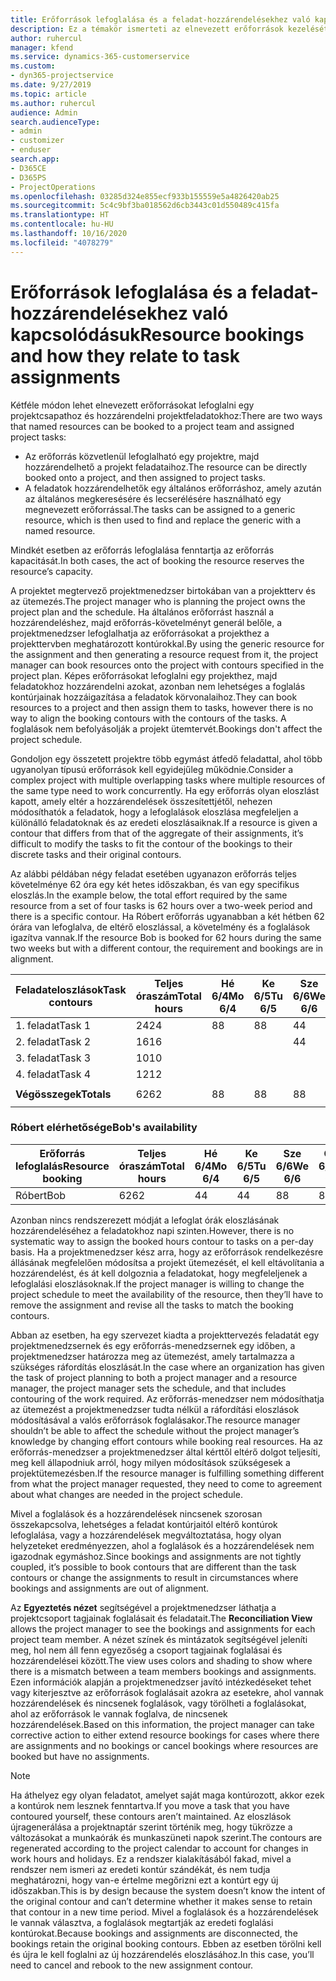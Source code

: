 ```yaml
---
title: Erőforrások lefoglalása és a feladat-hozzárendelésekhez való kapcsolódásuk
description: Ez a témakör ismerteti az elnevezett erőforrások kezelését, az erőforrás-foglalásokat és a feladat-hozzárendeléseket, és azt, hogy ezek hogyan kapcsolódnak egymáshoz.
author: ruhercul
manager: kfend
ms.service: dynamics-365-customerservice
ms.custom:
- dyn365-projectservice
ms.date: 9/27/2019
ms.topic: article
ms.author: ruhercul
audience: Admin
search.audienceType:
- admin
- customizer
- enduser
search.app:
- D365CE
- D365PS
- ProjectOperations
ms.openlocfilehash: 03285d324e855ecf933b155559e5a4826420ab25
ms.sourcegitcommit: 5c4c9bf3ba018562d6cb3443c01d550489c415fa
ms.translationtype: HT
ms.contentlocale: hu-HU
ms.lasthandoff: 10/16/2020
ms.locfileid: "4078279"
---
```

# <a name="resource-bookings-and-how-they-relate-to-task-assignments"></a><span data-ttu-id="a2c86-103">Erőforrások lefoglalása és a feladat-hozzárendelésekhez való kapcsolódásuk</span><span class="sxs-lookup"><span data-stu-id="a2c86-103">Resource bookings and how they relate to task assignments</span></span>


<span data-ttu-id="a2c86-104">Kétféle módon lehet elnevezett erőforrásokat lefoglalni egy projektcsapathoz és hozzárendelni projektfeladatokhoz:</span><span class="sxs-lookup"><span data-stu-id="a2c86-104">There are two ways that named resources can be booked to a project team and assigned project tasks:</span></span>

- <span data-ttu-id="a2c86-105">Az erőforrás közvetlenül lefoglalható egy projektre, majd hozzárendelhető a projekt feladataihoz.</span><span class="sxs-lookup"><span data-stu-id="a2c86-105">The resource can be directly booked onto a project, and then assigned to project tasks.</span></span>
- <span data-ttu-id="a2c86-106">A feladatok hozzárendelhetők egy általános erőforráshoz, amely azután az általános megkeresésére és lecserélésére használható egy megnevezett erőforrással.</span><span class="sxs-lookup"><span data-stu-id="a2c86-106">The tasks can be assigned to a generic resource, which is then used to find and replace the generic with a named resource.</span></span> 

<span data-ttu-id="a2c86-107">Mindkét esetben az erőforrás lefoglalása fenntartja az erőforrás kapacitását.</span><span class="sxs-lookup"><span data-stu-id="a2c86-107">In both cases, the act of booking the resource reserves the resource’s capacity.</span></span>

<span data-ttu-id="a2c86-108">A projektet megtervező projektmenedzser birtokában van a projektterv és az ütemezés.</span><span class="sxs-lookup"><span data-stu-id="a2c86-108">The project manager who is planning the project owns the project plan and the schedule.</span></span> <span data-ttu-id="a2c86-109">Ha általános erőforrást használ a hozzárendeléshez, majd erőforrás-követelményt generál belőle, a projektmenedzser lefoglalhatja az erőforrásokat a projekthez a projekttervben meghatározott kontúrokkal.</span><span class="sxs-lookup"><span data-stu-id="a2c86-109">By using the generic resource for the assignment and then generating a resource request from it, the project manager can book resources onto the project with contours specified in the project plan.</span></span> <span data-ttu-id="a2c86-110">Képes erőforrásokat lefoglalni egy projekthez, majd feladatokhoz hozzárendelni azokat, azonban nem lehetséges a foglalás kontúrjainak hozzáigazítása a feladatok körvonalaihoz.</span><span class="sxs-lookup"><span data-stu-id="a2c86-110">They can book resources to a project and then assign them to tasks, however there is no way to align the booking contours with the contours of the tasks.</span></span> <span data-ttu-id="a2c86-111">A foglalások nem befolyásolják a projekt ütemtervét.</span><span class="sxs-lookup"><span data-stu-id="a2c86-111">Bookings don't affect the project schedule.</span></span>

<span data-ttu-id="a2c86-112">Gondoljon egy összetett projektre több egymást átfedő feladattal, ahol több ugyanolyan típusú erőforrások kell egyidejűleg működnie.</span><span class="sxs-lookup"><span data-stu-id="a2c86-112">Consider a complex project with multiple overlapping tasks where multiple resources of the same type need to work concurrently.</span></span> <span data-ttu-id="a2c86-113">Ha egy erőforrás olyan eloszlást kapott, amely eltér a hozzárendelések összesítettjétől, nehezen módosíthatók a feladatok, hogy a lefoglalások eloszlása megfeleljen a különálló feladatoknak és az eredeti eloszlásaiknak.</span><span class="sxs-lookup"><span data-stu-id="a2c86-113">If a resource is given a contour that differs from that of the aggregate of their assignments, it’s difficult to modify the tasks to fit the contour of the bookings to their discrete tasks and their original contours.</span></span>

<span data-ttu-id="a2c86-114">Az alábbi példában négy feladat esetében ugyanazon erőforrás teljes követelménye 62 óra egy két hetes időszakban, és van egy specifikus eloszlás.</span><span class="sxs-lookup"><span data-stu-id="a2c86-114">In the example below, the total effort required by the same resource from a set of four tasks is 62 hours over a two-week period and there is a specific contour.</span></span> <span data-ttu-id="a2c86-115">Ha Róbert erőforrás ugyanabban a két hétben 62 órára van lefoglalva, de eltérő eloszlással, a követelmény és a foglalások igazítva vannak.</span><span class="sxs-lookup"><span data-stu-id="a2c86-115">If the resource Bob is booked for 62 hours during the same two weeks but with a different contour, the requirement and bookings are in alignment.</span></span>

| <span data-ttu-id="a2c86-116">**Feladateloszlások**</span><span class="sxs-lookup"><span data-stu-id="a2c86-116">**Task contours**</span></span>    | <span data-ttu-id="a2c86-117">**Teljes óraszám**</span><span class="sxs-lookup"><span data-stu-id="a2c86-117">**Total hours**</span></span> | <span data-ttu-id="a2c86-118">Hé 6/4</span><span class="sxs-lookup"><span data-stu-id="a2c86-118">Mo 6/4</span></span> | <span data-ttu-id="a2c86-119">Ke 6/5</span><span class="sxs-lookup"><span data-stu-id="a2c86-119">Tu 6/5</span></span> | <span data-ttu-id="a2c86-120">Sze 6/6</span><span class="sxs-lookup"><span data-stu-id="a2c86-120">We 6/6</span></span> | <span data-ttu-id="a2c86-121">Csü 6/7</span><span class="sxs-lookup"><span data-stu-id="a2c86-121">Th 6/7</span></span> | <span data-ttu-id="a2c86-122">Pé 6/8</span><span class="sxs-lookup"><span data-stu-id="a2c86-122">Fr 6/8</span></span> | <span data-ttu-id="a2c86-123">Szo 6/9</span><span class="sxs-lookup"><span data-stu-id="a2c86-123">Sa 6/9</span></span> | <span data-ttu-id="a2c86-124">Va 6/10</span><span class="sxs-lookup"><span data-stu-id="a2c86-124">Su 6/10</span></span> | <span data-ttu-id="a2c86-125">Hé 6/11</span><span class="sxs-lookup"><span data-stu-id="a2c86-125">Mo 6/11</span></span> | <span data-ttu-id="a2c86-126">Ke 6/12</span><span class="sxs-lookup"><span data-stu-id="a2c86-126">Tu 6/12</span></span> | <span data-ttu-id="a2c86-127">Sze 6/13</span><span class="sxs-lookup"><span data-stu-id="a2c86-127">We 6/13</span></span> | <span data-ttu-id="a2c86-128">Csü 6/14</span><span class="sxs-lookup"><span data-stu-id="a2c86-128">Th 6/14</span></span> | <span data-ttu-id="a2c86-129">Pé 6/15</span><span class="sxs-lookup"><span data-stu-id="a2c86-129">Fr 6/15</span></span> |
|----------------------|-----------------|--------|--------|--------|--------|--------|--------|---------|---------|---------|---------|---------|---------|
| <span data-ttu-id="a2c86-130">1. feladat</span><span class="sxs-lookup"><span data-stu-id="a2c86-130">Task 1</span></span>               | <span data-ttu-id="a2c86-131">24</span><span class="sxs-lookup"><span data-stu-id="a2c86-131">24</span></span>              | <span data-ttu-id="a2c86-132">8</span><span class="sxs-lookup"><span data-stu-id="a2c86-132">8</span></span>      | <span data-ttu-id="a2c86-133">8</span><span class="sxs-lookup"><span data-stu-id="a2c86-133">8</span></span>      | <span data-ttu-id="a2c86-134">4</span><span class="sxs-lookup"><span data-stu-id="a2c86-134">4</span></span>      |        |        |        |         |         |         | <span data-ttu-id="a2c86-135">4</span><span class="sxs-lookup"><span data-stu-id="a2c86-135">4</span></span>       |         |         |
| <span data-ttu-id="a2c86-136">2. feladat</span><span class="sxs-lookup"><span data-stu-id="a2c86-136">Task 2</span></span>               | <span data-ttu-id="a2c86-137">16</span><span class="sxs-lookup"><span data-stu-id="a2c86-137">16</span></span>              |        |        | <span data-ttu-id="a2c86-138">4</span><span class="sxs-lookup"><span data-stu-id="a2c86-138">4</span></span>      | <span data-ttu-id="a2c86-139">4</span><span class="sxs-lookup"><span data-stu-id="a2c86-139">4</span></span>      |        |        |         | <span data-ttu-id="a2c86-140">8</span><span class="sxs-lookup"><span data-stu-id="a2c86-140">8</span></span>       |         |         |         |         |
| <span data-ttu-id="a2c86-141">3. feladat</span><span class="sxs-lookup"><span data-stu-id="a2c86-141">Task 3</span></span>               | <span data-ttu-id="a2c86-142">10</span><span class="sxs-lookup"><span data-stu-id="a2c86-142">10</span></span>              |        |        |        |        | <span data-ttu-id="a2c86-143">4</span><span class="sxs-lookup"><span data-stu-id="a2c86-143">4</span></span>      |        |         |         | <span data-ttu-id="a2c86-144">4</span><span class="sxs-lookup"><span data-stu-id="a2c86-144">4</span></span>       |         | <span data-ttu-id="a2c86-145">2</span><span class="sxs-lookup"><span data-stu-id="a2c86-145">2</span></span>       |         |
| <span data-ttu-id="a2c86-146">4. feladat</span><span class="sxs-lookup"><span data-stu-id="a2c86-146">Task 4</span></span>               | <span data-ttu-id="a2c86-147">12</span><span class="sxs-lookup"><span data-stu-id="a2c86-147">12</span></span>              |        |        |        |        |        |        |         |         |         | <span data-ttu-id="a2c86-148">4</span><span class="sxs-lookup"><span data-stu-id="a2c86-148">4</span></span>       |         | <span data-ttu-id="a2c86-149">8</span><span class="sxs-lookup"><span data-stu-id="a2c86-149">8</span></span>       |
|                      |                 |        |        |        |        |        |        |         |         |         |         |         |         |
| <span data-ttu-id="a2c86-150">**Végösszegek**</span><span class="sxs-lookup"><span data-stu-id="a2c86-150">**Totals**</span></span>           | <span data-ttu-id="a2c86-151">62</span><span class="sxs-lookup"><span data-stu-id="a2c86-151">62</span></span>              | <span data-ttu-id="a2c86-152">8</span><span class="sxs-lookup"><span data-stu-id="a2c86-152">8</span></span>      | <span data-ttu-id="a2c86-153">8</span><span class="sxs-lookup"><span data-stu-id="a2c86-153">8</span></span>      | <span data-ttu-id="a2c86-154">8</span><span class="sxs-lookup"><span data-stu-id="a2c86-154">8</span></span>      | <span data-ttu-id="a2c86-155">4</span><span class="sxs-lookup"><span data-stu-id="a2c86-155">4</span></span>      | <span data-ttu-id="a2c86-156">4</span><span class="sxs-lookup"><span data-stu-id="a2c86-156">4</span></span>      |        |         | <span data-ttu-id="a2c86-157">8</span><span class="sxs-lookup"><span data-stu-id="a2c86-157">8</span></span>       | <span data-ttu-id="a2c86-158">4</span><span class="sxs-lookup"><span data-stu-id="a2c86-158">4</span></span>       | <span data-ttu-id="a2c86-159">8</span><span class="sxs-lookup"><span data-stu-id="a2c86-159">8</span></span>       | <span data-ttu-id="a2c86-160">2</span><span class="sxs-lookup"><span data-stu-id="a2c86-160">2</span></span>       | <span data-ttu-id="a2c86-161">8</span><span class="sxs-lookup"><span data-stu-id="a2c86-161">8</span></span>       |
|                      |                 |        |        |        |        |        |        |         |         |         |         |

### <a name="bobs-availability"></a><span data-ttu-id="a2c86-162">Róbert elérhetősége</span><span class="sxs-lookup"><span data-stu-id="a2c86-162">Bob's availability</span></span>
| <span data-ttu-id="a2c86-163">**Erőforrás   lefoglalás**</span><span class="sxs-lookup"><span data-stu-id="a2c86-163">**Resource   booking**</span></span> | <span data-ttu-id="a2c86-164">**Teljes óraszám**</span><span class="sxs-lookup"><span data-stu-id="a2c86-164">**Total hours**</span></span> | <span data-ttu-id="a2c86-165">Hé 6/4</span><span class="sxs-lookup"><span data-stu-id="a2c86-165">Mo 6/4</span></span> | <span data-ttu-id="a2c86-166">Ke 6/5</span><span class="sxs-lookup"><span data-stu-id="a2c86-166">Tu 6/5</span></span> | <span data-ttu-id="a2c86-167">Sze 6/6</span><span class="sxs-lookup"><span data-stu-id="a2c86-167">We 6/6</span></span> | <span data-ttu-id="a2c86-168">Csü 6/7</span><span class="sxs-lookup"><span data-stu-id="a2c86-168">Th 6/7</span></span> | <span data-ttu-id="a2c86-169">Pé 6/8</span><span class="sxs-lookup"><span data-stu-id="a2c86-169">Fr 6/8</span></span> | <span data-ttu-id="a2c86-170">Szo 6/9</span><span class="sxs-lookup"><span data-stu-id="a2c86-170">Sa 6/9</span></span> | <span data-ttu-id="a2c86-171">Va 6/10</span><span class="sxs-lookup"><span data-stu-id="a2c86-171">Su 6/10</span></span> | <span data-ttu-id="a2c86-172">Hé 6/11</span><span class="sxs-lookup"><span data-stu-id="a2c86-172">Mo 6/11</span></span> | <span data-ttu-id="a2c86-173">Ke 6/12</span><span class="sxs-lookup"><span data-stu-id="a2c86-173">Tu 6/12</span></span> | <span data-ttu-id="a2c86-174">Sze 6/13</span><span class="sxs-lookup"><span data-stu-id="a2c86-174">We 6/13</span></span> | <span data-ttu-id="a2c86-175">Csü 6/14</span><span class="sxs-lookup"><span data-stu-id="a2c86-175">Th 6/14</span></span> | <span data-ttu-id="a2c86-176">Pé 6/15</span><span class="sxs-lookup"><span data-stu-id="a2c86-176">Fr 6/15</span></span> |
|------------------------|-----------------|--------|--------|--------|--------|--------|--------|---------|---------|---------|---------|---------|---------|
| <span data-ttu-id="a2c86-177">Róbert</span><span class="sxs-lookup"><span data-stu-id="a2c86-177">Bob</span></span>                    | <span data-ttu-id="a2c86-178">62</span><span class="sxs-lookup"><span data-stu-id="a2c86-178">62</span></span>              | <span data-ttu-id="a2c86-179">4</span><span class="sxs-lookup"><span data-stu-id="a2c86-179">4</span></span>      | <span data-ttu-id="a2c86-180">4</span><span class="sxs-lookup"><span data-stu-id="a2c86-180">4</span></span>      | <span data-ttu-id="a2c86-181">8</span><span class="sxs-lookup"><span data-stu-id="a2c86-181">8</span></span>      | <span data-ttu-id="a2c86-182">8</span><span class="sxs-lookup"><span data-stu-id="a2c86-182">8</span></span>      | <span data-ttu-id="a2c86-183">8</span><span class="sxs-lookup"><span data-stu-id="a2c86-183">8</span></span>      |        |         | <span data-ttu-id="a2c86-184">4</span><span class="sxs-lookup"><span data-stu-id="a2c86-184">4</span></span>       | <span data-ttu-id="a2c86-185">4</span><span class="sxs-lookup"><span data-stu-id="a2c86-185">4</span></span>       | <span data-ttu-id="a2c86-186">8</span><span class="sxs-lookup"><span data-stu-id="a2c86-186">8</span></span>       | <span data-ttu-id="a2c86-187">8</span><span class="sxs-lookup"><span data-stu-id="a2c86-187">8</span></span>       | <span data-ttu-id="a2c86-188">6</span><span class="sxs-lookup"><span data-stu-id="a2c86-188">6</span></span>       |

<span data-ttu-id="a2c86-189">Azonban nincs rendszerezett módját a lefoglat órák eloszlásának hozzárendeléséhez a feladatokhoz napi szinten.</span><span class="sxs-lookup"><span data-stu-id="a2c86-189">However, there is no systematic way to assign the booked hours contour to tasks on a per-day basis.</span></span> <span data-ttu-id="a2c86-190">Ha a projektmenedzser kész arra, hogy az erőforrások rendelkezésre állásának megfelelően módosítsa a projekt ütemezését, el kell eltávolítania a hozzárendelést, és át kell dolgoznia a feladatokat, hogy megfeleljenek a lefoglalási eloszlásoknak.</span><span class="sxs-lookup"><span data-stu-id="a2c86-190">If the project manager is willing to change the project schedule to meet the availability of the resource, then they’ll have to remove the assignment and revise all the tasks to match the booking contours.</span></span>

<span data-ttu-id="a2c86-191">Abban az esetben, ha egy szervezet kiadta a projekttervezés feladatát egy projektmenedzsernek és egy erőforrás-menedzsernek egy időben, a projektmenedzser határozza meg az ütemezést, amely tartalmazza a szükséges ráfordítás eloszlását.</span><span class="sxs-lookup"><span data-stu-id="a2c86-191">In the case where an organization has given the task of project planning to both a project manager and a resource manager, the project manager sets the schedule, and that includes contouring of the work required.</span></span> <span data-ttu-id="a2c86-192">Az erőforrás-menedzser nem módosíthatja az ütemezést a projektmenedzser tudta nélkül a ráfordítási eloszlások módosításával a valós erőforrások foglalásakor.</span><span class="sxs-lookup"><span data-stu-id="a2c86-192">The resource manager shouldn’t be able to affect the schedule without the project manager’s knowledge by changing effort contours while booking real resources.</span></span> <span data-ttu-id="a2c86-193">Ha az erőforrás-menedzser a projektmenedzser által kérttől eltérő dolgot teljesíti, meg kell állapodniuk arról, hogy milyen módosítások szükségesek a projektütemezésben.</span><span class="sxs-lookup"><span data-stu-id="a2c86-193">If the resource manager is fulfilling something different from what the project manager requested, they need to come to agreement about what changes are needed in the project schedule.</span></span>

<span data-ttu-id="a2c86-194">Mivel a foglalások és a hozzárendelések nincsenek szorosan összekapcsolva, lehetséges a feladat kontúrjaitól eltérő kontúrok lefoglalása, vagy a hozzárendelések megváltoztatása, hogy olyan helyzeteket eredményezzen, ahol a foglalások és a hozzárendelések nem igazodnak egymáshoz.</span><span class="sxs-lookup"><span data-stu-id="a2c86-194">Since bookings and assignments are not tightly coupled, it’s possible to book contours that are different than the task contours or change the assignments to result in circumstances where bookings and assignments are out of alignment.</span></span>

<span data-ttu-id="a2c86-195">Az **Egyeztetés nézet** segítségével a projektmenedzser láthatja a projektcsoport tagjainak foglalásait és feladatait.</span><span class="sxs-lookup"><span data-stu-id="a2c86-195">The **Reconciliation View** allows the project manager to see the bookings and assignments for each project team member.</span></span> <span data-ttu-id="a2c86-196">A nézet színek és mintázatok segítségével jeleníti meg, hol nem áll fenn egyezőség a csoport tagjainak foglalásai és hozzárendelései között.</span><span class="sxs-lookup"><span data-stu-id="a2c86-196">The view uses colors and shading to show where there is a mismatch between a team members bookings and assignments.</span></span> <span data-ttu-id="a2c86-197">Ezen információk alapján a projektmenedzser javító intézkedéseket tehet vagy kiterjesztve az erőforrások foglalásait azokra az esetekre, ahol vannak hozzárendelések és nincsenek foglalások, vagy törölheti a foglalásokat, ahol az erőforrások le vannak foglalva, de nincsenek hozzárendelések.</span><span class="sxs-lookup"><span data-stu-id="a2c86-197">Based on this information, the project manager can take corrective action to either extend resource bookings for cases where there are assignments and no bookings or cancel bookings where resources are booked but have no assignments.</span></span>

> [!NOTE]
> <span data-ttu-id="a2c86-198">Ha áthelyez egy olyan feladatot, amelyet saját maga kontúrozott, akkor ezek a kontúrok nem lesznek fenntartva.</span><span class="sxs-lookup"><span data-stu-id="a2c86-198">If you move a task that you have contoured yourself, these contours aren’t maintained.</span></span> <span data-ttu-id="a2c86-199">Az eloszlások újragenerálása a projektnaptár szerint történik meg, hogy tükrözze a változásokat a munkaórák és munkaszüneti napok szerint.</span><span class="sxs-lookup"><span data-stu-id="a2c86-199">The contours are regenerated according to the project calendar to account for changes in work hours and holidays.</span></span> <span data-ttu-id="a2c86-200">Ez a rendszer kialakításából fakad, mivel a rendszer nem ismeri az eredeti kontúr szándékát, és nem tudja meghatározni, hogy van-e értelme megőrizni ezt a kontúrt egy új időszakban.</span><span class="sxs-lookup"><span data-stu-id="a2c86-200">This is by design because the system doesn’t know the intent of the original contour and can’t determine whether it makes sense to retain that contour in a new time period.</span></span> <span data-ttu-id="a2c86-201">Mivel a foglalások és a hozzárendelések le vannak választva, a foglalások megtartják az eredeti foglalási kontúrokat.</span><span class="sxs-lookup"><span data-stu-id="a2c86-201">Because bookings and assignments are disconnected, the bookings retain the original booking contours.</span></span> <span data-ttu-id="a2c86-202">Ebben az esetben törölni kell és újra le kell foglalni az új hozzárendelés eloszlásához.</span><span class="sxs-lookup"><span data-stu-id="a2c86-202">In this case, you’ll need to cancel and rebook to the new assignment contour.</span></span>


